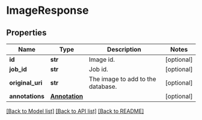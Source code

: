 # ImageResponse

## Properties
Name | Type | Description | Notes
------------ | ------------- | ------------- | -------------
**id** | **str** | Image id. | [optional] 
**job_id** | **str** | Job id. | [optional] 
**original_uri** | **str** | The image to add to the database. | [optional] 
**annotations** | [**Annotation**](Annotation.md) |  | [optional] 

[[Back to Model list]](../README.md#documentation-for-models) [[Back to API list]](../README.md#documentation-for-api-endpoints) [[Back to README]](../README.md)


